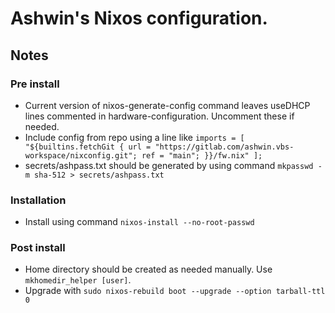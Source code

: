 # Ashwin's Nixos configuration.
## Notes
### Pre install
* Current version of nixos-generate-config command leaves useDHCP lines commented in hardware-configuration. Uncomment these if needed.
* Include config from repo using a line like `imports = [ "${builtins.fetchGit { url = "https://gitlab.com/ashwin.vbs-workspace/nixconfig.git"; ref = "main"; }}/fw.nix" ];`
* secrets/ashpass.txt should be generated by using command `mkpasswd -m sha-512 > secrets/ashpass.txt`
### Installation
* Install using command `nixos-install --no-root-passwd`
### Post install
* Home directory should be created as needed manually. Use `mkhomedir_helper [user]`.
* Upgrade with `sudo nixos-rebuild boot --upgrade --option tarball-ttl 0`
